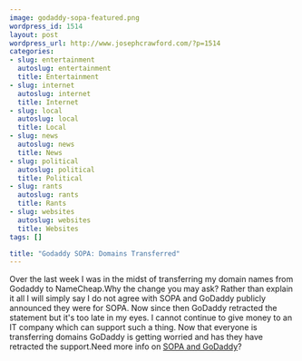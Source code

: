 ```yaml
--- 
image: godaddy-sopa-featured.png
wordpress_id: 1514
layout: post
wordpress_url: http://www.josephcrawford.com/?p=1514
categories: 
- slug: entertainment
  autoslug: entertainment
  title: Entertainment
- slug: internet
  autoslug: internet
  title: Internet
- slug: local
  autoslug: local
  title: Local
- slug: news
  autoslug: news
  title: News
- slug: political
  autoslug: political
  title: Political
- slug: rants
  autoslug: rants
  title: Rants
- slug: websites
  autoslug: websites
  title: Websites
tags: []

title: "Godaddy SOPA: Domains Transferred"
---
```

Over the last week I was in the midst of transferring my domain names from Godaddy to NameCheap.Why the change you may ask?  Rather than explain it all I will simply say I do not agree with SOPA and GoDaddy publicly announced they were for SOPA.  Now since then GoDaddy retracted the statement but it's too late in my eyes.  I cannot continue to give money to an IT company which can support such a thing.  Now that everyone is transferring domains GoDaddy is getting worried and has they have retracted the support.Need more info on [SOPA and GoDaddy](http://bit.ly/sjDw2d "Godaddy SOPA Google Search")?
